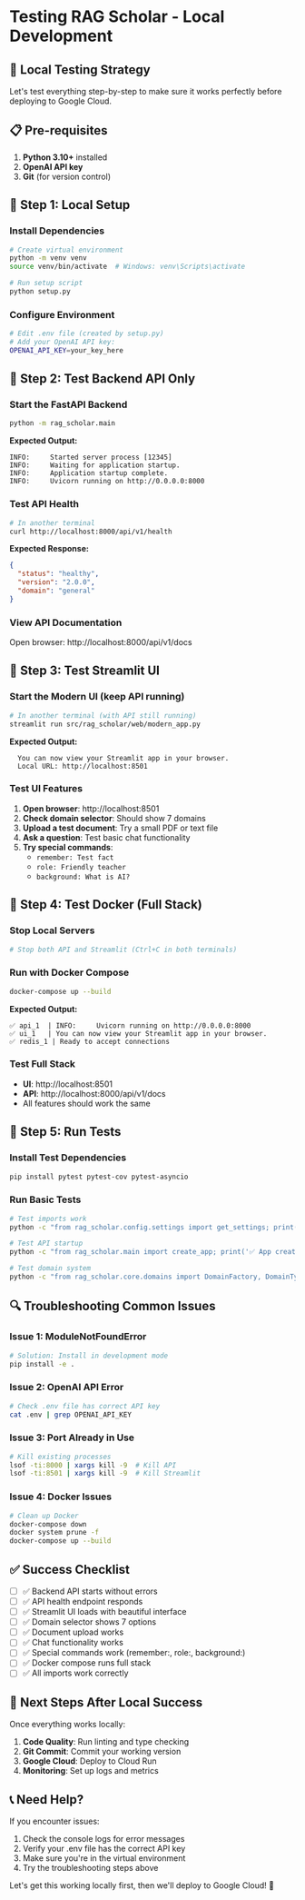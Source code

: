 # Testing RAG Scholar - Local Development

## 🧪 **Local Testing Strategy**

Let's test everything step-by-step to make sure it works perfectly before deploying to Google Cloud.

## 📋 **Pre-requisites**

1. **Python 3.10+** installed
2. **OpenAI API key** 
3. **Git** (for version control)

## 🚀 **Step 1: Local Setup**

### Install Dependencies
```bash
# Create virtual environment
python -m venv venv
source venv/bin/activate  # Windows: venv\Scripts\activate

# Run setup script
python setup.py
```

### Configure Environment
```bash
# Edit .env file (created by setup.py)
# Add your OpenAI API key:
OPENAI_API_KEY=your_key_here
```

## 🔧 **Step 2: Test Backend API Only**

### Start the FastAPI Backend
```bash
python -m rag_scholar.main
```

**Expected Output:**
```
INFO:     Started server process [12345]
INFO:     Waiting for application startup.
INFO:     Application startup complete.
INFO:     Uvicorn running on http://0.0.0.0:8000
```

### Test API Health
```bash
# In another terminal
curl http://localhost:8000/api/v1/health
```

**Expected Response:**
```json
{
  "status": "healthy",
  "version": "2.0.0",
  "domain": "general"
}
```

### View API Documentation
Open browser: http://localhost:8000/api/v1/docs

## 🎨 **Step 3: Test Streamlit UI**

### Start the Modern UI (keep API running)
```bash
# In another terminal (with API still running)
streamlit run src/rag_scholar/web/modern_app.py
```

**Expected Output:**
```
  You can now view your Streamlit app in your browser.
  Local URL: http://localhost:8501
```

### Test UI Features
1. **Open browser**: http://localhost:8501
2. **Check domain selector**: Should show 7 domains
3. **Upload a test document**: Try a small PDF or text file
4. **Ask a question**: Test basic chat functionality
5. **Try special commands**: 
   - `remember: Test fact`
   - `role: Friendly teacher`
   - `background: What is AI?`

## 🐳 **Step 4: Test Docker (Full Stack)**

### Stop Local Servers
```bash
# Stop both API and Streamlit (Ctrl+C in both terminals)
```

### Run with Docker Compose
```bash
docker-compose up --build
```

**Expected Output:**
```
✅ api_1  | INFO:     Uvicorn running on http://0.0.0.0:8000
✅ ui_1   | You can now view your Streamlit app in your browser.
✅ redis_1 | Ready to accept connections
```

### Test Full Stack
- **UI**: http://localhost:8501
- **API**: http://localhost:8000/api/v1/docs
- All features should work the same

## 🧪 **Step 5: Run Tests**

### Install Test Dependencies
```bash
pip install pytest pytest-cov pytest-asyncio
```

### Run Basic Tests
```bash
# Test imports work
python -c "from rag_scholar.config.settings import get_settings; print('✅ Settings import works')"

# Test API startup
python -c "from rag_scholar.main import create_app; print('✅ App creation works')"

# Test domain system
python -c "from rag_scholar.core.domains import DomainFactory, DomainType; print('✅ Domains work')"
```

## 🔍 **Troubleshooting Common Issues**

### Issue 1: ModuleNotFoundError
```bash
# Solution: Install in development mode
pip install -e .
```

### Issue 2: OpenAI API Error
```bash
# Check .env file has correct API key
cat .env | grep OPENAI_API_KEY
```

### Issue 3: Port Already in Use
```bash
# Kill existing processes
lsof -ti:8000 | xargs kill -9  # Kill API
lsof -ti:8501 | xargs kill -9  # Kill Streamlit
```

### Issue 4: Docker Issues
```bash
# Clean up Docker
docker-compose down
docker system prune -f
docker-compose up --build
```

## ✅ **Success Checklist**

- [ ] ✅ Backend API starts without errors
- [ ] ✅ API health endpoint responds
- [ ] ✅ Streamlit UI loads with beautiful interface
- [ ] ✅ Domain selector shows 7 options
- [ ] ✅ Document upload works
- [ ] ✅ Chat functionality works
- [ ] ✅ Special commands work (remember:, role:, background:)
- [ ] ✅ Docker compose runs full stack
- [ ] ✅ All imports work correctly

## 🚀 **Next Steps After Local Success**

Once everything works locally:

1. **Code Quality**: Run linting and type checking
2. **Git Commit**: Commit your working version
3. **Google Cloud**: Deploy to Cloud Run
4. **Monitoring**: Set up logs and metrics

## 📞 **Need Help?**

If you encounter issues:
1. Check the console logs for error messages
2. Verify your .env file has the correct API key
3. Make sure you're in the virtual environment
4. Try the troubleshooting steps above

Let's get this working locally first, then we'll deploy to Google Cloud! 🎉